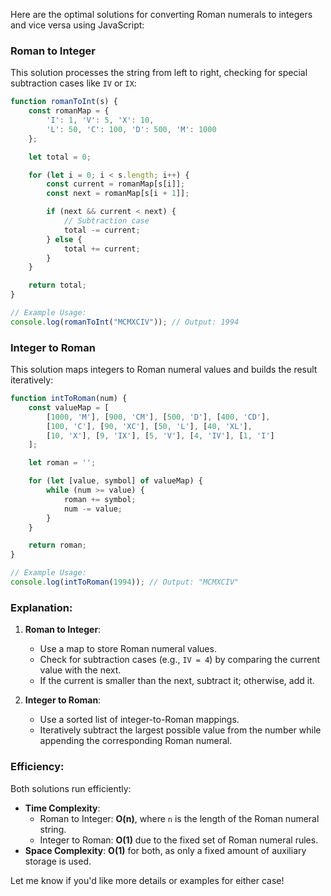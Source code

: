 Here are the optimal solutions for converting Roman numerals to integers and vice versa using JavaScript:

### Roman to Integer
This solution processes the string from left to right, checking for special subtraction cases like `IV` or `IX`:

```javascript
function romanToInt(s) {
    const romanMap = {
        'I': 1, 'V': 5, 'X': 10,
        'L': 50, 'C': 100, 'D': 500, 'M': 1000
    };

    let total = 0;

    for (let i = 0; i < s.length; i++) {
        const current = romanMap[s[i]];
        const next = romanMap[s[i + 1]];

        if (next && current < next) {
            // Subtraction case
            total -= current;
        } else {
            total += current;
        }
    }

    return total;
}

// Example Usage:
console.log(romanToInt("MCMXCIV")); // Output: 1994
```

### Integer to Roman
This solution maps integers to Roman numeral values and builds the result iteratively:

```javascript
function intToRoman(num) {
    const valueMap = [
        [1000, 'M'], [900, 'CM'], [500, 'D'], [400, 'CD'],
        [100, 'C'], [90, 'XC'], [50, 'L'], [40, 'XL'],
        [10, 'X'], [9, 'IX'], [5, 'V'], [4, 'IV'], [1, 'I']
    ];

    let roman = '';

    for (let [value, symbol] of valueMap) {
        while (num >= value) {
            roman += symbol;
            num -= value;
        }
    }

    return roman;
}

// Example Usage:
console.log(intToRoman(1994)); // Output: "MCMXCIV"
```

### Explanation:
1. **Roman to Integer**:
   - Use a map to store Roman numeral values.
   - Check for subtraction cases (e.g., `IV = 4`) by comparing the current value with the next.
   - If the current is smaller than the next, subtract it; otherwise, add it.

2. **Integer to Roman**:
   - Use a sorted list of integer-to-Roman mappings.
   - Iteratively subtract the largest possible value from the number while appending the corresponding Roman numeral.

### Efficiency:
Both solutions run efficiently:
- **Time Complexity**:
  - Roman to Integer: **O(n)**, where `n` is the length of the Roman numeral string.
  - Integer to Roman: **O(1)** due to the fixed set of Roman numeral rules.
- **Space Complexity**: **O(1)** for both, as only a fixed amount of auxiliary storage is used.

Let me know if you'd like more details or examples for either case!